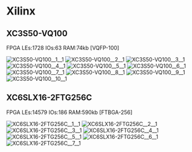 # Xilinx

## XC3S50-VQ100
FPGA LEs:1728 IOs:63 RAM:74kb [VQFP-100]

![XC3S50-VQ100__1__1](/images/Xilinx__XC3S50-VQ100__1__1.png?raw=true) 
![XC3S50-VQ100__2__1](/images/Xilinx__XC3S50-VQ100__2__1.png?raw=true) 
![XC3S50-VQ100__3__1](/images/Xilinx__XC3S50-VQ100__3__1.png?raw=true) 
![XC3S50-VQ100__4__1](/images/Xilinx__XC3S50-VQ100__4__1.png?raw=true) 
![XC3S50-VQ100__5__1](/images/Xilinx__XC3S50-VQ100__5__1.png?raw=true) 
![XC3S50-VQ100__6__1](/images/Xilinx__XC3S50-VQ100__6__1.png?raw=true) 
![XC3S50-VQ100__7__1](/images/Xilinx__XC3S50-VQ100__7__1.png?raw=true) 
![XC3S50-VQ100__8__1](/images/Xilinx__XC3S50-VQ100__8__1.png?raw=true) 
![XC3S50-VQ100__9__1](/images/Xilinx__XC3S50-VQ100__9__1.png?raw=true) 
![XC3S50-VQ100__10__1](/images/Xilinx__XC3S50-VQ100__10__1.png?raw=true) 

## XC6SLX16-2FTG256C
FPGA LEs:14579 IOs:186 RAM:590kb [FTBGA-256]

![XC6SLX16-2FTG256C__1__1](/images/Xilinx__XC6SLX16-2FTG256C__1__1.png?raw=true) 
![XC6SLX16-2FTG256C__2__1](/images/Xilinx__XC6SLX16-2FTG256C__2__1.png?raw=true) 
![XC6SLX16-2FTG256C__3__1](/images/Xilinx__XC6SLX16-2FTG256C__3__1.png?raw=true) 
![XC6SLX16-2FTG256C__4__1](/images/Xilinx__XC6SLX16-2FTG256C__4__1.png?raw=true) 
![XC6SLX16-2FTG256C__5__1](/images/Xilinx__XC6SLX16-2FTG256C__5__1.png?raw=true) 
![XC6SLX16-2FTG256C__6__1](/images/Xilinx__XC6SLX16-2FTG256C__6__1.png?raw=true) 
![XC6SLX16-2FTG256C__7__1](/images/Xilinx__XC6SLX16-2FTG256C__7__1.png?raw=true) 

